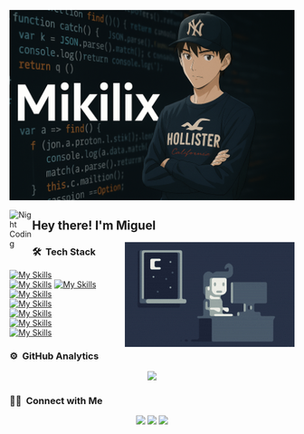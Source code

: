 ![Aditya Vikram Singh Banner](https://github.com/Mikilix2006/Mikilix2006/blob/main/assets/BannerPerfil.png)

<img alt="Night Coding" src="./assets/Hand%20Wave.gif" width='40' align="left"/><h2>Hey there! I'm Miguel</h2>

<!-- ## 👋 &nbsp;Hey there! I'm Aditya -->

<!--
### 👨🏻‍💻 &nbsp;About Me
-->

<!--
💡 &nbsp;I like to explore new technologies and develop software solutions and quick hacks.\
🎓 &nbsp;I'm currently studying Computer Science and Mathematics at the University of Massachusetts Amherst.\
🌱 &nbsp;I'm on track for learning more about Artificial Intelligence, Systems Design, and Cloud Architecture.\
✍️ &nbsp;In my free time, I pursue Graphic Design and Blog Writing as hobbies/side hustles.\
💬 &nbsp;Feel free to reach out to me for pro bono consulting and volunteering, or just for some interesting discussion.\
✉️ &nbsp;You can shoot me an email at avsingh@umass.edu! I'll try to respond as soon as I can.\
📄 &nbsp;Please have a look at my [Résumé](https://www.adityavsingh.com/resume.html) for more details about me. I'm open to feedback and suggestions!
-->

<img alt="Night Coding" src="https://raw.githubusercontent.com/AVS1508/AVS1508/master/assets/Night-Coding.gif" align="right"/>

### 🛠 &nbsp;Tech Stack

[![My Skills](https://skillicons.dev/icons?i=js,html,css)](https://skillicons.dev)
<br>
[![My Skills](https://skillicons.dev/icons?i=java&theme=light)](https://skillicons.dev)
[![My Skills](https://skillicons.dev/icons?i=py,processing)](https://skillicons.dev)
<br>
[![My Skills](https://skillicons.dev/icons?i=ps,pr,sketchup&theme=light)](https://skillicons.dev)
<br>
[![My Skills](https://skillicons.dev/icons?i=vscode,eclipse,codepen,pycharm)](https://skillicons.dev)
<br>
[![My Skills](https://skillicons.dev/icons?i=github,gitlab)](https://skillicons.dev)
<br>
[![My Skills](https://skillicons.dev/icons?i=windows,mint&theme=light)](https://skillicons.dev)
<br>
[![My Skills](https://skillicons.dev/icons?i=gmail,instagram,linkedin,discord&theme=light)](https://skillicons.dev)

### ⚙️ &nbsp;GitHub Analytics

<p align="center">
<a href="https://github.com/AVS1508">
  <img height="180em" src="https://github-readme-stats-eight-theta.vercel.app/api/top-langs/?username=Mikilix2006&layout=compact&langs_count=8&theme=algolia"/>
</a>
</p>

### 🤝🏻 &nbsp;Connect with Me

<p align="center">
<!--<a href="https://www.adityavsingh.com"><img src="https://img.shields.io/badge/-adityavsingh.com-3423A6?style=flat&logo=Google-Chrome&logoColor=white"/></a>-->
<a href="https://linkedin.com/in/AVS1508"><img src="https://img.shields.io/badge/-Aditya%20Vikram%20Singh-0077B5?style=flat&logo=Linkedin&logoColor=white"/></a>
<a href="mailto:avsingh@umass.edu"><img src="https://img.shields.io/badge/-avsingh@umass.edu-D14836?style=flat&logo=Gmail&logoColor=white"/></a>
<a href="https://instagram.com/adityavs_"><img src="https://img.shields.io/badge/-@adityavs__-E4405F?style=flat&logo=Instagram&logoColor=white"/></a>
<!--<a href="https://facebook.com/AVS1508"><img src="https://img.shields.io/badge/-@AVS1508-1877F2?style=flat&logo=Facebook&logoColor=white"/></a>
<a href="https://www.pinterest.ca/AVS1508"><img src="https://img.shields.io/badge/-@AVS1508-BD081C?style=flat&logo=Pinterest&logoColor=white"/></a>
<a href="https://www.behance.net/AVS1508"><img src="https://img.shields.io/badge/-@AVS1508-1769FF?style=flat&logo=Behance&logoColor=white"/></a>-->
</p>

